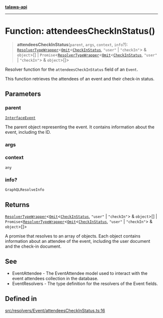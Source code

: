 [**talawa-api**](../../../../README.md)

***

# Function: attendeesCheckInStatus()

> **attendeesCheckInStatus**(`parent`, `args`, `context`, `info`?): [`ResolverTypeWrapper`](../../../../types/generatedGraphQLTypes/type-aliases/ResolverTypeWrapper.md)\<[`Omit`](../../../../types/generatedGraphQLTypes/type-aliases/Omit.md)\<[`CheckInStatus`](../../../../types/generatedGraphQLTypes/type-aliases/CheckInStatus.md), `"user"` \| `"checkIn"`\> & `object`\>[] \| `Promise`\<[`ResolverTypeWrapper`](../../../../types/generatedGraphQLTypes/type-aliases/ResolverTypeWrapper.md)\<[`Omit`](../../../../types/generatedGraphQLTypes/type-aliases/Omit.md)\<[`CheckInStatus`](../../../../types/generatedGraphQLTypes/type-aliases/CheckInStatus.md), `"user"` \| `"checkIn"`\> & `object`\>[]\>

Resolver function for the `attendeesCheckInStatus` field of an `Event`.

This function retrieves the attendees of an event and their check-in status.

## Parameters

### parent

[`InterfaceEvent`](../../../../models/Event/interfaces/InterfaceEvent.md)

The parent object representing the event. It contains information about the event, including the ID.

### args

### context

`any`

### info?

`GraphQLResolveInfo`

## Returns

[`ResolverTypeWrapper`](../../../../types/generatedGraphQLTypes/type-aliases/ResolverTypeWrapper.md)\<[`Omit`](../../../../types/generatedGraphQLTypes/type-aliases/Omit.md)\<[`CheckInStatus`](../../../../types/generatedGraphQLTypes/type-aliases/CheckInStatus.md), `"user"` \| `"checkIn"`\> & `object`\>[] \| `Promise`\<[`ResolverTypeWrapper`](../../../../types/generatedGraphQLTypes/type-aliases/ResolverTypeWrapper.md)\<[`Omit`](../../../../types/generatedGraphQLTypes/type-aliases/Omit.md)\<[`CheckInStatus`](../../../../types/generatedGraphQLTypes/type-aliases/CheckInStatus.md), `"user"` \| `"checkIn"`\> & `object`\>[]\>

A promise that resolves to an array of objects. Each object contains information about an attendee of the event, including the user document and the check-in document.

## See

 - EventAttendee - The EventAttendee model used to interact with the event attendees collection in the database.
 - EventResolvers - The type definition for the resolvers of the Event fields.

## Defined in

[src/resolvers/Event/attendeesCheckInStatus.ts:16](https://github.com/Suyash878/talawa-api/blob/095e6964ce2a06c1c30d1acf81b6162203f1db91/src/resolvers/Event/attendeesCheckInStatus.ts#L16)
